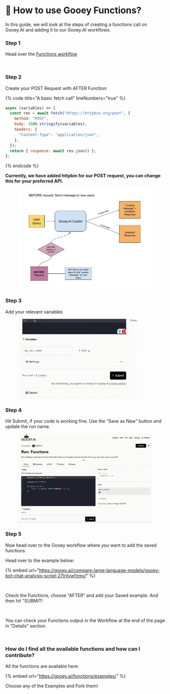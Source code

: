# 🧩 How to use Gooey Functions?

In this guide, we will look at the steps of creating a functions call on Gooey.AI and adding it to our Gooey.AI workflows.&#x20;

### **Step 1**

Head over the [Functions workflow](https://gooey.ai/functions/)

<figure><img src="../.gitbook/assets/Screenshot 2024-08-06 at 11.24.55 PM.png" alt=""><figcaption></figcaption></figure>

### **Step 2**

Create your POST Request with AFTER Function:

{% code title="A basic fetch call" lineNumbers="true" %}
```javascript
async (variables) => {
  const res = await fetch("https://httpbin.org/post", {
    method: "POST",
    body: JSON.stringify(variables),
    headers: {
      "Content-Type": "application/json",
    },
  });
  return { response: await res.json() };
};
```
{% endcode %}

**Currently, we have added httpbin for our POST request, you can change this for your preferred API.**

<figure><img src="../.gitbook/assets/Functions Article (1).jpg" alt=""><figcaption></figcaption></figure>

### **Step 3**

Add your relevant variables

<figure><img src="../.gitbook/assets/variables.gif" alt="" width="375"><figcaption></figcaption></figure>

### **Step 4**

Hit Submit, if your code is working fine. Use the “Save as New” button and update the run name.

<figure><img src="../.gitbook/assets/saveasnew.gif" alt=""><figcaption></figcaption></figure>

### **Step 5**

Now head over to the Gooey workflow where you want to add the saved functions.

Head over to the example below:&#x20;

{% embed url="https://gooey.ai/compare-large-language-models/gooey-bot-chat-analysis-script-27lrilywfzmv/" %}

<figure><img src="../.gitbook/assets/Screenshot 2024-08-06 at 11.36.19 AM.png" alt=""><figcaption></figcaption></figure>

Check the Functions, choose “AFTER” and add your Saved example. And then hit "SUBMIT!&#x20;

<figure><img src="../.gitbook/assets/Screenshot 2024-08-06 at 11.36.19 AM (1).png" alt=""><figcaption></figcaption></figure>

You can check your Functions output in the Workflow at the end of the page in "Details" section.&#x20;

<figure><img src="../.gitbook/assets/Screenshot 2024-08-06 at 11.20.55 PM.png" alt=""><figcaption></figcaption></figure>

### How do I find all the available functions and how can I contribute? <a href="#id-86mplbjxoi5t" id="id-86mplbjxoi5t"></a>

All the functions are available here:

{% embed url="https://gooey.ai/functions/examples/" %}

Choose any of the Examples and Fork them!

<figure><img src="../.gitbook/assets/examplesection.gif" alt=""><figcaption></figcaption></figure>
